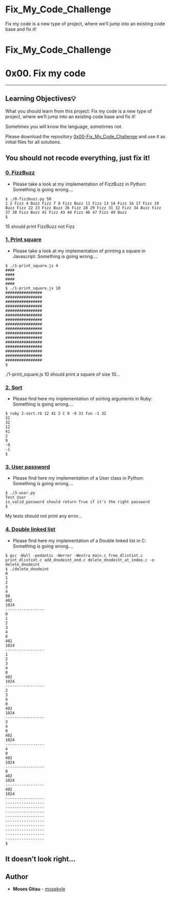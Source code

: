 # Fix_My_Code_Challenge
Fix my code is a new type of project, where we’ll jump into an existing code base and fix it!
# Fix_My_Code_Challenge

# 0x00. Fix my code

---
## Learning Objectives:bulb:
What you should learn from this project:
Fix my code is a new type of project, where we’ll jump into an existing code base and fix it!

Sometimes you will know the language, sometimes not.

Please download the repository [0x00-Fix_My_Code_Challenge](https://github.com/holbertonschool/0x00-Fix_My_Code_Challenge) and use it as initial files for all solutions.

You should not recode everything, just fix it!
---

### [0. FizzBuzz](./0-fizzbuzz.py)
* Please take a look at my implementation of FizzBuzz in Python:
Something is going wrong….
```
$ ./0-fizzbuzz.py 50
1 2 Fizz 4 Buzz Fizz 7 8 Fizz Buzz 11 Fizz 13 14 Fizz 16 17 Fizz 19 Buzz Fizz 22 23 Fizz Buzz 26 Fizz 28 29 Fizz 31 32 Fizz 34 Buzz Fizz 37 38 Fizz Buzz 41 Fizz 43 44 Fizz 46 47 Fizz 49 Buzz
$
```
15 should print FizzBuzz not Fizz

### [1. Print square](./1-print_square.js)
* Please take a look at my implementation of printing a square in Javascript:
Something is going wrong….
```
$ ./1-print_square.js 4
####
####
####
####
$ ./1-print_square.js 10
################
################
################
################
################
################
################
################
################
################
################
################
################
################
################
################
$
```
./1-print_square.js 10 should print a square of size 10…

### [2. Sort](./2-sort.rb)
* Please find here my implementation of sorting arguments in Ruby:
Something is going wrong….
```
$ ruby 2-sort.rb 12 41 2 C 9 -9 31 fun -1 32
31
32
12
41
2
9
-9
-1
$
```

### [3. User password](./3-user.py )
* Please find here my implementation of a User class in Python:
Something is going wrong….
```
$ ./3-user.py 
Test User
is_valid_password should return True if it's the right password
$
```
My tests should not print any error…

### [4. Double linked list](./4-delete_dnodeint/)
* Please find here my implementation of a Double linked list in C:
Something is going wrong….
```
$ gcc -Wall -pedantic -Werror -Wextra main.c free_dlistint.c print_dlistint.c add_dnodeint_end.c delete_dnodeint_at_index.c -o delete_dnodeint
$ ./delete_dnodeint 
0
1
2
3
4
98
402
1024
-----------------
0
1
2
3
4
0
402
1024
-----------------
1
2
3
4
0
402
1024
-----------------
2
3
4
0
402
1024
-----------------
3
4
0
402
1024
-----------------
4
0
402
1024
-----------------
0
402
1024
-----------------
402
1024
-----------------
-----------------
-----------------
-----------------
-----------------
-----------------
-----------------
-----------------
-----------------
-----------------
$
```
It doesn’t look right… 
---

## Author
* **Moses Gitau** - [mosekyle](https://github.com/mosekyle)
